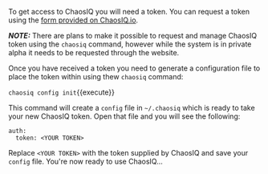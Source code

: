 To get access to ChaosIQ you will need a token. You can request a token using the [form provided on ChaosIQ.io](http://www.chaosiq.io/sign-up-for-alpha.html).

***NOTE:*** There are plans to make it possible to request and manage ChaosIQ token using the `chaosiq` command, however while the system is in private alpha it needs to be requested through the website.

Once you have received a token you need to generate a configuration file to place the token within using thew `chaosiq` command:

`chaosiq config init`{{execute}}

This command will create a `config` file in `~/.chaosiq` which is ready to take your new ChaosIQ token. Open that file and you will see the following:

```
auth:
  token: <YOUR TOKEN>
```

Replace `<YOUR TOKEN>` with the token supplied by ChaosIQ and save your `config` file. You're now ready to use ChaosIQ...